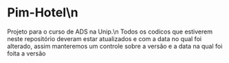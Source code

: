 # Pim-Hotel\n
Projeto para o curso de ADS na Unip.\n
Todos os codicos que estiverem neste repositório deveram estar atualizados e com a data no qual foi alterado, assim manteremos um controle sobre a versão e a data na qual foi foita a versão
